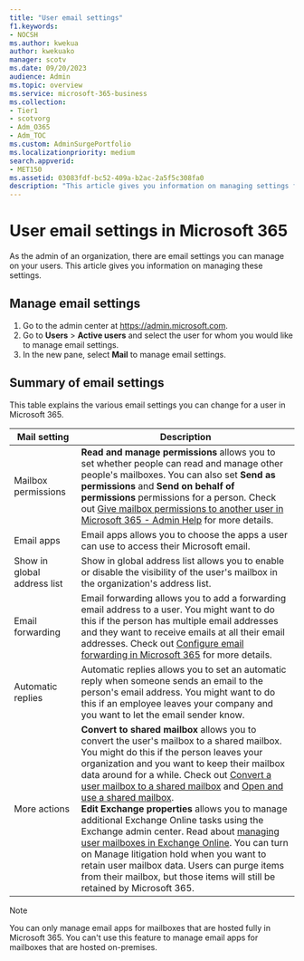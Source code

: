 ```yaml
---
title: "User email settings"
f1.keywords:
- NOCSH
ms.author: kwekua
author: kwekuako
manager: scotv
ms.date: 09/20/2023
audience: Admin
ms.topic: overview
ms.service: microsoft-365-business
ms.collection: 
- Tier1
- scotvorg
- Adm_O365
- Adm_TOC
ms.custom: AdminSurgePortfolio
ms.localizationpriority: medium
search.appverid:
- MET150
ms.assetid: 03083fdf-bc52-409a-b2ac-2a5f5c308fa0
description: "This article gives you information on managing settings for your users."
---
```


# User email settings in Microsoft 365

As the admin of an organization, there are email settings you can manage on your users. This article gives you information on managing these settings.

## Manage email settings

1. Go to the admin center at <https://admin.microsoft.com>.
2. Go to **Users** > **Active users** and select the user for whom you would like to manage email settings.
3. In the new pane, select **Mail** to manage email settings.

## Summary of email settings

This table explains the various email settings you can change for a user in Microsoft 365.

|Mail setting|Description  |
|---------|---------|
|Mailbox permissions| **Read and manage permissions** allows you to set whether people can read and manage other people's mailboxes. You can also set **Send as permissions** and **Send on behalf of permissions** permissions for a person. Check out [Give mailbox permissions to another user in Microsoft 365 - Admin Help](../add-users/give-mailbox-permissions-to-another-user.md) for more details. |
|Email apps| Email apps allows you to choose the apps a user can use to access their Microsoft email. |
|Show in global address list| Show in global address list allows you to enable or disable the visibility of the user's mailbox in the organization's address list. |
|Email forwarding|Email forwarding allows you to add a forwarding email address to a user. You might want to do this if the person has multiple email addresses and they want to receive emails at all their email addresses. Check out [Configure email forwarding in Microsoft 365](configure-email-forwarding.md) for more details.|
|Automatic replies|Automatic replies allows you to set an automatic reply when someone sends an email to the person's email address. You might want to do this if an employee leaves your company and you want to let the email sender know.|
|More actions| **Convert to shared mailbox** allows you to convert the user's mailbox to a shared mailbox. You might do this if the person leaves your organization and you want to keep their mailbox data around for a while. Check out [Convert a user mailbox to a shared mailbox](convert-user-mailbox-to-shared-mailbox.md) and [Open and use a shared mailbox](https://support.microsoft.com/office/d94a8e9e-21f1-4240-808b-de9c9c088afd).</br>**Edit Exchange properties** allows you to manage additional Exchange Online tasks using the Exchange admin center. Read about [managing user mailboxes in Exchange Online](/exchange/recipients-in-exchange-online/manage-user-mailboxes/manage-user-mailboxes). You can turn on Manage litigation hold when you want to retain user mailbox data. Users can purge items from their mailbox, but those items will still be retained by Microsoft 365.|

> [!NOTE]
> You can only manage email apps for mailboxes that are hosted fully in Microsoft 365. You can't use this feature to manage email apps for mailboxes that are hosted on-premises.
